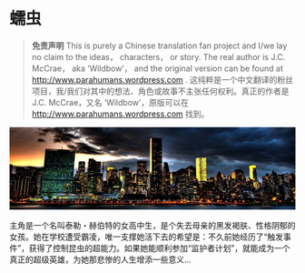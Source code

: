 # 蠕虫

> **免责声明**
> This is purely a Chinese translation fan project and I/we lay no claim to the ideas， characters， or story. The real author is J.C. McCrae， aka ‘Wildbow’， and the original version can be found at <http://www.parahumans.wordpress.com> .
> 这纯粹是一个中文翻译的粉丝项目，我/我们对其中的想法、角色或故事不主张任何权利。真正的作者是 J.C. McCrae，又名 ‘Wildbow’，原版可以在 <http://www.parahumans.wordpress.com> 找到。

![banner](../static/banner.png)

主角是一个名叫泰勒・赫伯特的女高中生，是个失去母亲的黑发褐肤、性格阴郁的女孩。她在学校遭受霸凌，唯一支撑她活下去的希望是：不久前她经历了“触发事件”，获得了控制昆虫的超能力。如果她能顺利参加“监护者计划”，就能成为一个真正的超级英雄，为她那悲惨的人生增添一些意义...
